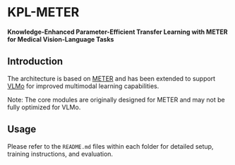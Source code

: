 # KPL-METER

**Knowledge-Enhanced Parameter-Efficient Transfer Learning with METER for Medical Vision-Language Tasks**

## Introduction
The architecture is based on [METER](./KPL-METER) and has been extended to support [VLMo](./KPL-VLMo) for improved multimodal learning capabilities.

Note: The core modules are originally designed for METER and may not be fully optimized for VLMo.

## Usage
Please refer to the `README.md` files within each folder for detailed setup, training instructions, and evaluation.
